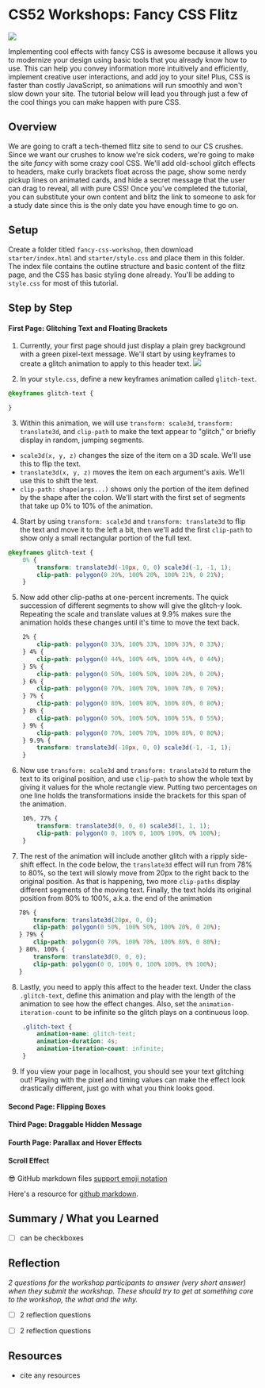 # CS52 Workshops: Fancy CSS Flitz

![](https://media.giphy.com/media/24652QfeZzNIPzoH36/giphy.gif)

Implementing cool effects with fancy CSS is awesome because it allows you to modernize your design using basic tools that you already know how to use. This can help you convey information more intuitively and efficiently, implement creative user interactions, and add joy to your site! Plus, CSS is faster than costly JavaScript, so animations will run smoothly and won't slow down your site. The tutorial below will lead you through just a few of the cool things you can make happen with pure CSS. 

## Overview

We are going to craft a tech-themed flitz site to send to our CS crushes. Since we want our crushes to know we're sick coders, we're going to make the site *fancy* with some crazy cool CSS. We'll add old-school glitch effects to headers, make curly brackets float across the page, show some nerdy pickup lines on animated cards, and hide a secret message that the user can drag to reveal, all with pure CSS! Once you've completed the tutorial, you can substitute your own content and blitz the link to someone to ask for a study date since this is the only date you have enough time to go on.

## Setup

Create a folder titled `fancy-css-workshop`, then download `starter/index.html` and `starter/style.css` and place them in this folder. The index file contains the outline structure and basic content of the flitz page, and the CSS has basic styling done already. You'll be adding to `style.css` for most of this tutorial.
 
## Step by Step

#### First Page: Glitching Text and Floating Brackets
1. Currently, your first page should just display a plain grey background with a green pixel-text message. We'll start by using keyframes to create a glitch animation to apply to this header text.
![](https://media.giphy.com/media/pOwfCO6JBMUdvvrbcb/giphy.gif)

2. In your `style.css`, define a new keyframes animation called `glitch-text`.
```css
@keyframes glitch-text {

}
```

3. Within this animation, we will use `transform: scale3d`, `transform: translate3d`, and `clip-path` to make the text appear to "glitch," or briefly display in random, jumping segments. 
 * `scale3d(x, y, z)` changes the size of the item on a 3D scale. We'll use this to flip the text.
 * `translate3d(x, y, z)` moves the item on each argument's axis. We'll use this to shift the text.
 * `clip-path: shape(args...)` shows only the portion of the item defined by the shape after the colon.
We'll start with the first set of segments that take up 0% to 10% of the animation. 

4. Start by using `transform: scale3d` and `transform: translate3d` to flip the text and move it to the left a bit, then we'll add the first `clip-path` to show only a small rectangular portion of the full text.
```css
@keyframes glitch-text {
    0% {
        transform: translate3d(-10px, 0, 0) scale3d(-1, -1, 1);
        clip-path: polygon(0 20%, 100% 20%, 100% 21%, 0 21%);
    }
```

5. Now add other clip-paths at one-percent increments. The quick succession of different segments to show will give the glitch-y look. Repeating the scale and translate values at 9.9% makes sure the animation holds these changes until it's time to move the text back.
```css
    2% {
        clip-path: polygon(0 33%, 100% 33%, 100% 33%, 0 33%);
    } 4% {
        clip-path: polygon(0 44%, 100% 44%, 100% 44%, 0 44%);
    } 5% {
        clip-path: polygon(0 50%, 100% 50%, 100% 20%, 0 20%);
    } 6% {
        clip-path: polygon(0 70%, 100% 70%, 100% 70%, 0 70%);
    } 7% {
        clip-path: polygon(0 80%, 100% 80%, 100% 80%, 0 80%);
    } 8% {
        clip-path: polygon(0 50%, 100% 50%, 100% 55%, 0 55%);
    } 9% {
        clip-path: polygon(0 70%, 100% 70%, 100% 80%, 0 80%);
    } 9.9% {
        transform: translate3d(-10px, 0, 0) scale3d(-1, -1, 1);
    }
```

6. Now use `transform: scale3d` and `transform: translate3d` to return the text to its original position, and use `clip-path` to show the whole text by giving it values for the whole rectangle view. Putting two percentages on one line holds the transformations inside the brackets for this span of the animation.
```css
    10%, 77% {
        transform: translate3d(0, 0, 0) scale3d(1, 1, 1);
        clip-path: polygon(0 0, 100% 0, 100% 100%, 0% 100%);
    } 
 ```
 
 7. The rest of the animation will include another glitch with a ripply side-shift effect. In the code below, the `translate3d` effect will run from 78% to 80%, so the text will slowly move from 20px to the right back to the original position. As that is happening, two more `clip-paths` display different segments of the moving text. Finally, the text holds its original position from 80% to 100%, a.k.a. the end of the animation
 ```css
    78% {
        transform: translate3d(20px, 0, 0);
        clip-path: polygon(0 50%, 100% 50%, 100% 20%, 0 20%);
    } 79% {
        clip-path: polygon(0 70%, 100% 70%, 100% 80%, 0 80%);
    } 80%, 100% {
        transform: translate3d(0, 0, 0);
        clip-path: polygon(0 0, 100% 0, 100% 100%, 0% 100%);
    }
 ```
 
 8. Lastly, you need to apply this affect to the header text. Under the class `.glitch-text`, define this animation and play with the length of the animation to see how the effect changes. Also, set the `animation-iteration-count` to be infinite so the glitch plays on a continuous loop.
```css
    .glitch-text {
        animation-name: glitch-text;
        animation-duration: 4s;
        animation-iteration-count: infinite;
    }
```

9. If you view your page in localhost, you should see your text glitching out! Playing with the pixel and timing values can make the effect look drastically different, just go with what you think looks good.

#### Second Page: Flipping Boxes

#### Third Page: Draggable Hidden Message

#### Fourth Page: Parallax and Hover Effects

#### Scroll Effect

:sunglasses: GitHub markdown files [support emoji notation](http://www.emoji-cheat-sheet.com/)

Here's a resource for [github markdown](https://guides.github.com/features/mastering-markdown/).


## Summary / What you Learned

* [ ] can be checkboxes

## Reflection

*2 questions for the workshop participants to answer (very short answer) when they submit the workshop. These should try to get at something core to the workshop, the what and the why.*

* [ ] 2 reflection questions
* [ ] 2 reflection questions


## Resources

* cite any resources
